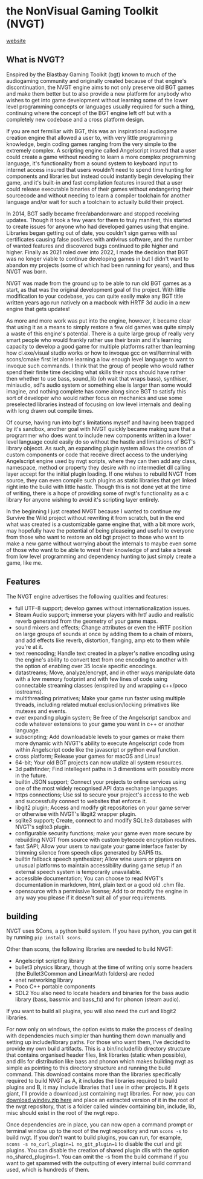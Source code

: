 # the NonVisual Gaming Toolkit (NVGT)
[website](https://nvgt.gg)

## What is NVGT?
Enspired by the Blastbay Gaming Toolkit (bgt) known to much of the audiogaming community and originally created because of that engine's discontinuation, the NVGT engine aims to not only preserve old BGT games and make them better but to also provide a new platform for anybody who wishes to get into game development without learning some of the lower level programming concepts or languages usually required for such a thing, continuing where the concept of the BGT engine left off but with a completely new codebase and a cross platform design.

If you are not fermiliar with BGT, this was an inspirational audiogame creation engine that allowed a user to, with very little programming knowledge, begin coding games ranging from the very simple to the extremely complex. A scripting engine called Angelscript insured that a user could create a game without needing to learn a more complex programming language, it's functionality from a sound system to keyboard input to internet access insured that users wouldn't need to spend time hunting for components and libraries but instead could instantly begin developing their game, and it's built-in and fast compilation features insured that a user could release executable binaries of their games without endangering their sourcecode and without needing to learn a compiler toolchain for another language and/or wait for such a toolchain to actually build their project.

In 2014, BGT sadly became free/abandonware and stopped receiving updates. Though it took a few years for them to truly manifest, this started to create issues for anyone who had developed games using that engine. Libraries began getting out of date, you couldn't sign games with ssl certificates causing false positives with antivirus software, and the number of wanted features and discovered bugs continued to pile  higher and higher. Finally as 2021 roled over into 2022, I made the decision that BGT was no longer viable to continue developing games in but I didn't want to abandon my projects (some of which had been running for years), and thus NVGT was born.

NVGT was made from the ground up to be able to run old BGT games as a start, as that was the original development goal of the project. With little modification to your codebase, you can quite easily make any BGT title written years ago run natively on a macbook with HRTF 3d audio in a new engine that gets updates!

As more and more work was put into the engine, however, it became clear that using it as a means to simply restore a few old games was quite simply a waste of this engine's potential. There is a quite large group of really very smart people who would frankly rather use their brain and it's learning capacity to develop a good game for multiple platforms rather than learning how cl.exe/visual studio works or how to invoque gcc on wsl/terminal with scons/cmake first let alone learning a low enough level language to want to invoque such commands. I think that the group of people who would rather spend their finite time deciding what skills their npcs should have rather then whether to use bass, sound_lib (oh wait that wraps bass), synthiser, miniaudio, sdl's audio system or something else is larger than some would imagine, and nothing complete has come along since BGT to satisfy this sort of developer who would rather focus on mechanics and use some preselected libraries instead of focusing on low level internals and dealing with long drawn out compile times.

Of course, having run into bgt's limitations myself and having been trapped by it's sandbox, another goal with NVGT quickly became making sure that a programmer who does want to include new components written in a lower level language could easily do so without the hastle and limitations of BGT's library objecct. As such, an expanding plugin system allows the creation of custom components or code that receive direct access to the underlying Angelscript engine used by nvgt scripts, where they can then add any class, namespace, method or property they desire with no intermediet dll calling layer accept for the initial plugin loading. If one wishes to rebuild NVGT from source, they can even compile such plugins as static libraries that get linked right into the build with little hastle. Though this is not done yet at the time of writing, there is a hope of providing some of nvgt's functionality as a c library for anyone wishing to avoid it's scripting layer entirely.

In the beginning I just created NVGT because I wanted to continue my Survive the Wild project without rewriting it from scratch, but in the end what was created is a customizable game engine that, with a bit more work, may hopefully have the potential of being pleaseing and useful to everyone from those who want to restore an old bgt project to those who want to make a new game without worrying about the internals to maybe even some of those who want to be able to wrest their knowledge of and take a break from low level programming and dependency hunting to just simply create a game, like me.

## Features
The NVGT engine advertises the following qualities and features:
* full UTF-8 support; develop games without internationalization issues.
* Steam Audio support; immerse your players with hrtf audio and realistic reverb generated from the geometry of your game maps.
* sound mixers and effects; Change attributes or even the HRTF position on large groups of sounds at once by adding them to a chain of mixers, and add effects like reverb, distortion, flanging, amp etc to them while you're at it.
* text reencoding; Handle text created in a player's native encoding using the engine's ability to convert text from one encoding to another with the option of enabling over 35 locale specific encodings.
* datastreams; Move, analyze/encrypt, and in other ways manipulate data with a low memory footprint and with few lines of code using connectable streaming classes (enspired by and wrapping c++/poco iostreams).
* multithreading primatives; Make your game run faster using multiple threads, including related mutual exclusion/locking primatives like mutexes and events.
* ever expanding plugin system; Be free of the Angelscript sandbox and code whatever extensions to your game you want in c++ or another language.
* subscripting; Add downloadable levels to your games or make them more dynamic with NVGT's ability to execute Angelscript code from within Angelscript code like the javascript or python eval function.
* cross platform; Release your games for macOS and Linux!
* 64-bit; Your old BGT projects can now utalize all system resources.
* 3d pathfinder; Find intellegent paths in 3 dimentions with possibly more in the future.
* builtin JSON support; Connect your projects to online services using one of the most widely recognised API data exchange languages.
* https connections; Use ssl to secure your project's access to the web and successfully connect to websites that enforce it.
* libgit2 plugin; Access and modify git repositories on your game server or otherwise with NVGT's libgit2 wrapper plugin.
* sqlite3 support; Create, connect to and modify SQLite3 databases with NVGT's sqlite3 plugin.
* configurable security functions; make your game even more secure by rebuilding NVGT from source with custom bytecode encryption routines.
* fast SAPI; Allow your users to navigate your game interface faster by trimming silence from speech clips generated by SAPI5 tts.
* builtin fallback speech synthesizer; Allow wine users or players on unusual platforms to maintain accessibility during game setup if an external speech system is temporarily unavailable.
* accessible documentation; You can choose to read NVGT's documentation in markdown, html, plain text or a good old .chm file.
*  opensource with a permissive license; Add to or modify the engine in any way you please if it doesn't suit all of your requirements.

## building
NVGT uses SCons, a python build system. If you have python, you can get it by running `pip install scons`.

Other than scons, the following libraries are needed to build NVGT:
* Angelscript scripting library
* bullet3 physics library, though at the time of writing only some headers (the Bullet3Common and LinearMath folders) are neded
* enet networking library
* Poco C++ portable components
* SDL2
You also need to locate headers and binaries for the bass audio library (bass, bassmix and bass_fx) and for phonon (steam audio).

If you want to build all plugins, you will also need the curl and libgit2 libraries.

For now only on windows, the option exists to make the process of dealing with dependencies much simpler than hunting them down manually and setting up include/library paths. For those who want them, I've decided to provide my own build artifacts. This is a bin/include/lib directory structure that contains organised header files, link libraries (static when possible), and dlls for distribution like bass and phonon which makes building nvgt as simple as pointing to this directory structure and running the build command. This download contains more than the libraries specifically required to build NVGT as A, it includes the libraries required to build plugins and B, it may include libraries that I use in other projects. If it gets giant, I'll provide a download just containing nvgt libraries. For now, you can 
[download windev.zip here](http://nvgt.gg/windev.zip) and place an extracted version of it in the root of the nvgt repository, that is a folder called windev containing bin, include, lib, misc should exist in the root of the nvgt repo.

Once dependencies are in place, you can now open a command prompt or terminal window up to the root of the nvgt repository and run `scons -s` to build nvgt. If you don't want to build plugins, you can run, for example, `scons -s no_curl_plugin=1 no_git_plugin=1` to disable the curl and git plugins. You can disable the creation of shared plugin dlls with the option no_shared_plugins=1. You can omit the -s from the build command if you want to get spammed with the outputting of every internal build command used, which is hundreds of them.

